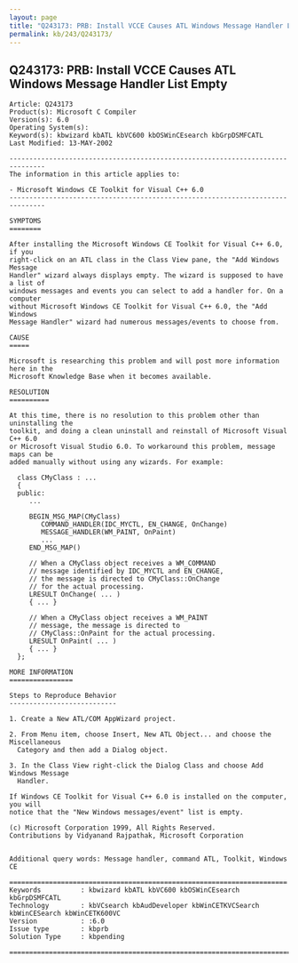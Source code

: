 ```yaml
---
layout: page
title: "Q243173: PRB: Install VCCE Causes ATL Windows Message Handler List Empty"
permalink: kb/243/Q243173/
---
```


## Q243173: PRB: Install VCCE Causes ATL Windows Message Handler List Empty

	Article: Q243173
	Product(s): Microsoft C Compiler
	Version(s): 6.0
	Operating System(s): 
	Keyword(s): kbwizard kbATL kbVC600 kbOSWinCEsearch kbGrpDSMFCATL
	Last Modified: 13-MAY-2002
	
	-------------------------------------------------------------------------------
	The information in this article applies to:
	
	- Microsoft Windows CE Toolkit for Visual C++ 6.0 
	-------------------------------------------------------------------------------
	
	SYMPTOMS
	========
	
	After installing the Microsoft Windows CE Toolkit for Visual C++ 6.0, if you
	right-click on an ATL class in the Class View pane, the "Add Windows Message
	Handler" wizard always displays empty. The wizard is supposed to have a list of
	windows messages and events you can select to add a handler for. On a computer
	without Microsoft Windows CE Toolkit for Visual C++ 6.0, the "Add Windows
	Message Handler" wizard had numerous messages/events to choose from.
	
	CAUSE
	=====
	
	Microsoft is researching this problem and will post more information here in the
	Microsoft Knowledge Base when it becomes available.
	
	RESOLUTION
	==========
	
	At this time, there is no resolution to this problem other than uninstalling the
	toolkit, and doing a clean uninstall and reinstall of Microsoft Visual C++ 6.0
	or Microsoft Visual Studio 6.0. To workaround this problem, message maps can be
	added manually without using any wizards. For example:
	
	  class CMyClass : ...
	  {
	  public:
	     ...
	
	     BEGIN_MSG_MAP(CMyClass)
	        COMMAND_HANDLER(IDC_MYCTL, EN_CHANGE, OnChange)
	        MESSAGE_HANDLER(WM_PAINT, OnPaint)
	        ...
	     END_MSG_MAP()
	
	     // When a CMyClass object receives a WM_COMMAND
	     // message identified by IDC_MYCTL and EN_CHANGE,
	     // the message is directed to CMyClass::OnChange
	     // for the actual processing.
	     LRESULT OnChange( ... )
	     { ... }
	
	     // When a CMyClass object receives a WM_PAINT
	     // message, the message is directed to
	     // CMyClass::OnPaint for the actual processing.
	     LRESULT OnPaint( ... )
	     { ... }
	  };
	
	MORE INFORMATION
	================
	
	Steps to Reproduce Behavior
	---------------------------
	
	1. Create a New ATL/COM AppWizard project.
	
	2. From Menu item, choose Insert, New ATL Object... and choose the Miscellaneous
	  Category and then add a Dialog object.
	
	3. In the Class View right-click the Dialog Class and choose Add Windows Message
	  Handler.
	
	If Windows CE Toolkit for Visual C++ 6.0 is installed on the computer, you will
	notice that the "New Windows messages/event" list is empty.
	
	(c) Microsoft Corporation 1999, All Rights Reserved.
	Contributions by Vidyanand Rajpathak, Microsoft Corporation
	
	
	Additional query words: Message handler, command ATL, Toolkit, Windows CE
	
	======================================================================
	Keywords          : kbwizard kbATL kbVC600 kbOSWinCEsearch kbGrpDSMFCATL 
	Technology        : kbVCsearch kbAudDeveloper kbWinCETKVCSearch kbWinCESearch kbWinCETK600VC
	Version           : :6.0
	Issue type        : kbprb
	Solution Type     : kbpending
	
	=============================================================================
	
